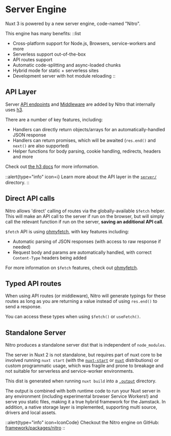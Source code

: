 # Server Engine

Nuxt 3 is powered by a new server engine, code-named "Nitro".

This engine has many benefits:
::list
- Cross-platform support for Node.js, Browsers, service-workers and more
- Serverless support out-of-the-box
- API routes support
- Automatic code-splitting and async-loaded chunks
- Hybrid mode for static + serverless sites
- Development server with hot module reloading
::

## API Layer

Server [API endpoints](/docs/directory-structure/server#api-routes) and [Middleware](/docs/directory-structure/server#server-middleware) are added by Nitro that internally uses [h3](https://github.com/unjs/h3).

There are a number of key features, including:

* Handlers can directly return objects/arrays for an automatically-handled JSON response
* Handlers can return promises, which will be awaited (`res.end()` and `next()` are also supported)
* Helper functions for body parsing, cookie handling, redirects, headers and more

Check out [the h3 docs](https://github.com/unjs/h3) for more information.


::alert{type="info" icon=ℹ️}
Learn more about the API layer in the [`server/`](/docs/directory-structure/server) directory.
::

## Direct API calls

Nitro allows 'direct' calling of routes via the globally-available `$fetch` helper. This will make an API call to the server if run on the browser, but will simply call the relevant function if run on the server, **saving an additional API call**.

`$fetch` API is using [ohmyfetch](https://github.com/unjs/ohmyfetch), with key features including:

* Automatic parsing of JSON responses (with access to raw response if needed)
* Request body and params are automatically handled, with correct `Content-Type` headers being added

For more information on `$fetch` features, check out [ohmyfetch](https://github.com/unjs/ohmyfetch).

## Typed API routes

When using API routes (or middleware), Nitro will generate typings for these routes as long as you are returning a value instead of using `res.end()` to send a response.

You can access these types when using `$fetch()` or `useFetch()`.

## Standalone Server

Nitro produces a standalone server dist that is independent of `node_modules`.

The server in Nuxt 2 is not standalone, but requires part of nuxt core to be involved running `nuxt start` (with the [`nuxt-start`](https://www.npmjs.com/package/nuxt-start) or [`nuxt`](https://www.npmjs.com/package/nuxt) distributions) or custom programmatic usage, which was fragile and prone to breakage and not suitable for serverless and service-worker environments.

This dist is generated when running `nuxt build` into a [`.output`](/docs/directory-structure/output) directory.

The output is combined with both runtime code to run your Nuxt server in any environment (including experimental browser Service Workers!) and serve you static files, making it a true hybrid framework for the Jamstack. In addition, a native storage layer is implemented, supporting multi source, drivers and local assets.

::alert{type="info" icon=IconCode}
Checkout the Nitro engine on GitHub: [framework/packages/nitro](https://github.com/nuxt/framework/tree/main/packages/nitro)
::
